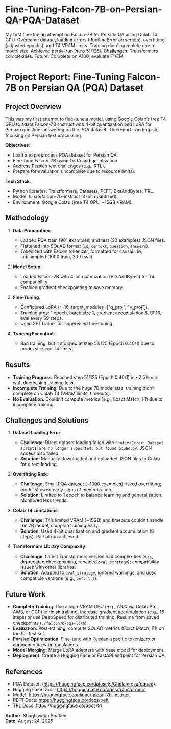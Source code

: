 # Fine-Tuning-Falcon-7B-on-Persian-QA-PQA-Dataset
My first fine-tuning attempt on Falcon-7B for Persian QA using Colab T4 GPU. Overcame dataset loading errors (RuntimeError on scripts), overfitting (adjusted epochs), and T4 VRAM limits. Training didn't complete due to model size. Achieved partial run (step 51/125). Challenges: Transformers complexities. Future: Complete on A100, evaluate F1/EM
# Project Report: Fine-Tuning Falcon-7B on Persian QA (PQA) Dataset

## Project Overview
This was my first attempt to fine-tune a model, using Google Colab’s free T4 GPU to adapt Falcon-7B-Instruct with 4-bit quantization and LoRA for Persian question-answering on the PQA dataset. The report is in English, focusing on Persian text processing.

**Objectives**:
- Load and preprocess PQA dataset for Persian QA.
- Fine-tune Falcon-7B using LoRA and quantization.
- Address Persian text challenges (e.g., RTL).
- Prepare for evaluation (incomplete due to resource limits).

**Tech Stack**:
- Python libraries: Transformers, Datasets, PEFT, BitsAndBytes, TRL.
- Model: tiiuae/falcon-7b-instruct (4-bit quantized).
- Environment: Google Colab (free T4 GPU, ~15GB VRAM).

## Methodology
1. **Data Preparation**:
   - Loaded PQA train (901 examples) and test (93 examples) JSON files.
   - Flattened into SQuAD format (`id`, `context`, `question`, `answers`).
   - Tokenized with Falcon tokenizer, formatted for causal LM, subsampled (1000 train, 200 eval).

2. **Model Setup**:
   - Loaded Falcon-7B with 4-bit quantization (BitsAndBytes) for T4 compatibility.
   - Enabled gradient checkpointing to save memory.

3. **Fine-Tuning**:
   - Configured LoRA (r=16, target_modules=["q_proj", "v_proj"]).
   - Training args: 1 epoch, batch size 1, gradient accumulation 8, BF16, eval every 50 steps.
   - Used SFTTrainer for supervised fine-tuning.

4. **Training Execution**:
   - Ran training, but it stopped at step 51/125 (Epoch 0.40/1) due to model size and T4 limits.

## Results
- **Training Progress**: Reached step 51/125 (Epoch 0.40/1) in ~2.5 hours, with decreasing training loss.
- **Incomplete Training**: Due to the huge 7B model size, training didn’t complete on Colab T4 (VRAM limits, timeouts).
- **No Evaluation**: Couldn’t compute metrics (e.g., Exact Match, F1) due to incomplete training.

## Challenges and Solutions
1. **Dataset Loading Error**:
   - **Challenge**: Direct dataset loading failed with `RuntimeError: Dataset scripts are no longer supported, but found pquad.py`. JSON access also failed.
   - **Solution**: Manually downloaded and uploaded JSON files to Colab for direct loading.

2. **Overfitting Risk**:
   - **Challenge**: Small PQA dataset (~1000 examples) risked overfitting; model showed early signs of memorization.
   - **Solution**: Limited to 1 epoch to balance learning and generalization. Monitored loss trends.

3. **Colab T4 Limitations**:
   - **Challenge**: T4’s limited VRAM (~15GB) and timeouts couldn’t handle the 7B model, stopping training early.
   - **Solution**: Used 4-bit quantization and gradient accumulation (8 steps). Partial run achieved.

4. **Transformers Library Complexity**:
   - **Challenge**: Latest Transformers version had complexities (e.g., deprecated checkpointing, renamed `eval_strategy`); compatibility issues with other libraries.
   - **Solution**: Adapted to `eval_strategy`, ignored warnings, and used compatible versions (e.g., `peft`, `trl`).

## Future Work
- **Complete Training**: Use a high-VRAM GPU (e.g., A100 via Colab Pro, AWS, or GCP) to finish training. Increase gradient accumulation (e.g., 16 steps) or use DeepSpeed for distributed training. Resume from saved checkpoints (`./falcon7b-pqa-lora`).
- **Evaluation**: Post-training, compute SQuAD metrics (Exact Match, F1) on the full test set.
- **Persian Optimization**: Fine-tune with Persian-specific tokenizers or augment data with translations.
- **Model Merging**: Merge LoRA adapters with base model for deployment.
- **Deployment**: Create a Hugging Face or FastAPI endpoint for Persian QA.

## References
- PQA Dataset: (https://huggingface.co/datasets/Gholamreza/pquad).
- Hugging Face Docs: https://huggingface.co/docs/transformers
- Model: https://huggingface.co/tiiuae/falcon-7b-instruct
- PEFT Docs: https://huggingface.co/docs/peft
- TRL Docs: https://huggingface.co/docs/trl

**Author**: Shaghayegh Shafiee  
**Date**: August 24, 2025
